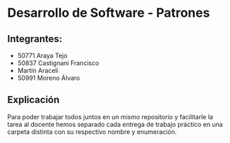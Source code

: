 # Desarrollo de Software - Patrones 

## Integrantes:
- 50771 Araya Tejo
- 50837 Castignani Francisco
- Martín Araceli
- 50991 Moreno Álvaro

## Explicación 
Para poder trabajar todos juntos en un mismo repositorio y facilitarle la tarea al docente hemos separado cada entrega de trabajo práctico en una carpeta distinta con su respectivo nombre y enumeración. 

